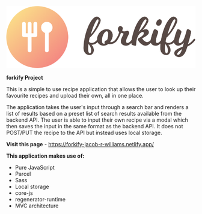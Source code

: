 <img src="./src/img/logo.png">

<b>forkify Project</b>

This is a simple to use recipe application that allows the user to look up their favourite recipes and upload their own, all in one place.

The application takes the user's input through a search bar and renders a list of results based on a preset list of search results available from the backend API. The user is able to input their own recipe via a modal which then saves the input in the same format as the backend API. It does not POST/PUT the recipe to the API but instead uses local storage.

<b>Visit this page</b> - <a href="https://forkify-jacob-r-williams.netlify.app/">https://forkify-jacob-r-williams.netlify.app/</a>

<b>This application makes use of:</b>

- Pure JavaScript
- Parcel
- Sass
- Local storage
- core-js
- regenerator-runtime
- MVC architecture
